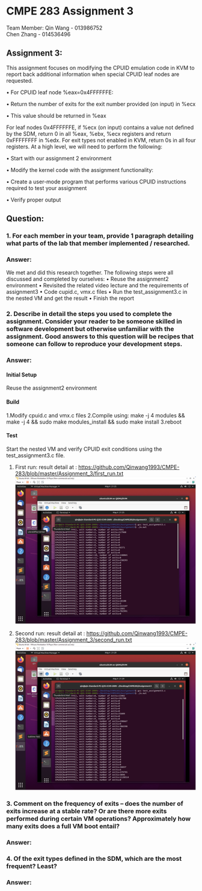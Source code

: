 # CMPE 283 Assignment 3  
Team Member: Qin Wang - 013986752    
             Chen Zhang - 014536496  

## Assignment 3:  
This assignment focuses on modifying the CPUID emulation code in KVM to report back additional information when special CPUID leaf nodes are requested.

• For CPUID leaf node %eax=0x4FFFFFFE:

• Return the number of exits for the exit number provided (on input) in %ecx

• This value should be returned in %eax

For leaf nodes 0x4FFFFFFE, if %ecx (on input) contains a value not defined by the SDM, return 0 in all %eax, %ebx, %ecx registers and return 0xFFFFFFFF in %edx. For exit types not enabled in KVM, return 0s in all four registers. At a high level, we will need to perform the following:

• Start with our assignment 2 environment

• Modify the kernel code with the assignment functionality: 

• Create a user-mode program that performs various CPUID instructions required to test your assignment

• Verify proper output

## Question: 
### 1. For each member in your team, provide 1 paragraph detailing what parts of the lab that member implemented / researched. 
### Answer:
We met and did this research together. The following steps were all discussed and completed by ourselves:
• Reuse the assignment2 environment
• Revisited the related video lecture and the requirements of assignment3
• Code cupid.c, vmx.c files
• Run the test_assignment3.c in the nested VM and get the result
• Finish the report

### 2. Describe in detail the steps you used to complete the assignment. Consider your reader to be someone skilled in software development but otherwise unfamiliar with the assignment. Good answers to this question will be recipes that someone can follow to reproduce your development steps.
### Answer:
#### Initial Setup
Reuse the assignment2 environment
#### Build
1.Modify cpuid.c and vmx.c files
2.Compile using: make -j 4 modules && make -j 4 && sudo make modules_install && sudo make install
3.reboot

#### Test
Start the nested VM and verify CPUID exit conditions using the test_assignment3.c file.
1. First run: result detail at : https://github.com/Qinwang1993/CMPE-283/blob/master/Assignment_3/first_run.txt
![image](https://github.com/Qinwang1993/CMPE-283/blob/master/Assignment_3/First_run.png)

2. Second run: result detail at : https://github.com/Qinwang1993/CMPE-283/blob/master/Assignment_3/second_run.txt
![image](https://github.com/Qinwang1993/CMPE-283/blob/master/Assignment_3/Second_run.png)

### 3. Comment on the frequency of exits – does the number of exits increase at a stable rate? Or are there more exits performed during certain VM operations? Approximately how many exits does a full VM boot entail?
### Answer:
### 4. Of the exit types defined in the SDM, which are the most frequent? Least?
### Answer:


